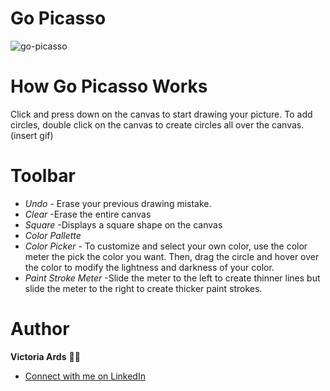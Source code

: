 # Go Picasso
![go-picasso](https://user-images.githubusercontent.com/83617105/143282446-fab57bb5-5d62-4d85-9356-83f2123e9ee2.PNG)

# How Go Picasso Works
Click and press down on the canvas to start drawing your picture.
To add circles, double click on the canvas to create circles all over the canvas.
(insert gif)
# Toolbar
- *Undo*  - Erase your previous drawing mistake.
- *Clear*
 -Erase the entire canvas
- *Square*
 -Displays a square shape on the canvas
 - *Color Pallette* 
 - *Color Picker* - To customize and select your own color, use the color meter the pick the color you want. Then, drag the circle and hover over the color to modify the lightness and darkness of your color.
 - *Paint Stroke Meter* -Slide the meter to the left to create thinner lines but slide the meter to the right to create thicker paint strokes.
# Author
**Victoria Ards** 👧🏽
- [Connect with me on LinkedIn](https://www.linkedin.com/in/vjards/)
